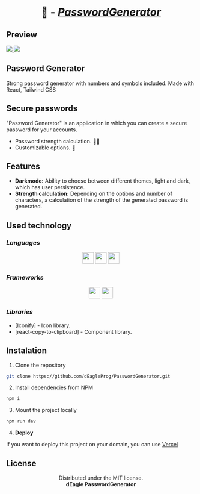 # <p align='center'> 🔗 - [_**PasswordGenerator**_](https://deaglegenerator.vercel.app/)</p>

## Preview

<a href="https://deaglegenerator.vercel.app/" target="_blank">
  <img src="https://i.imgur.com/e9coOM3.png"> 
</a>

<a href="https://deaglegenerator.vercel.app/" target="_blank">
  <img src="https://i.imgur.com/cGjcL2V.png)"> 
</a>

## Password Generator
Strong password generator with numbers and symbols included.
Made with React, Tailwind CSS


## Secure passwords

"Password Generator" is an application in which you can create a secure password for your accounts.

- Password strength calculation. 💪🏻
- Customizable options. 🔏

## Features

- **Darkmode:** Ability to choose between different themes, light and dark, which has user persistence.
- **Strength calculation:** Depending on the options and number of characters, a calculation of the strength of the generated password is generated.

## Used technology
### _Languages_
<p align='center'>
    <img height="30"src="https://img.shields.io/badge/html5-%23E34F26.svg?style=for-the-badge&logo=html5&logoColor=white">
    <img height="30"src="https://img.shields.io/badge/css3-%231572B6.svg?style=for-the-badge&logo=css3&logoColor=white">
    <img height="30"src="https://img.shields.io/badge/javascript-%23323330.svg?style=for-the-badge&logo=javascript&logoColor=%23F7DF1E">
</p>

### _Frameworks_
<p align='center'>
    <img height="30"src="https://img.shields.io/badge/react-%2320232a.svg?style=for-the-badge&logo=react&logoColor=%2361DAFB">
    <img height="30"src="https://img.shields.io/badge/tailwindcss-%2338B2AC.svg?style=for-the-badge&logo=tailwind-css&logoColor=%23FFFFFF)">
</p>

### _Libraries_

- [Iconify] - Icon library.
- [react-copy-to-clipboard] - Component library.

## Instalation
1. Clone the repository
```sh
git clone https://github.com/dEagleProg/PasswordGenerator.git
```
2. Install dependencies from NPM
```sh
npm i
```
3. Mount the project locally
```sh
npm run dev
```
4. <b>Deploy</b>

If you want to deploy this project on your domain, you can use <a href="https://vercel.com/" target="_blank">Vercel</a>


## License
<p align = 'center'> Distributed under the MIT license. <br> <b>dEagle PasswordGenerator</b>

